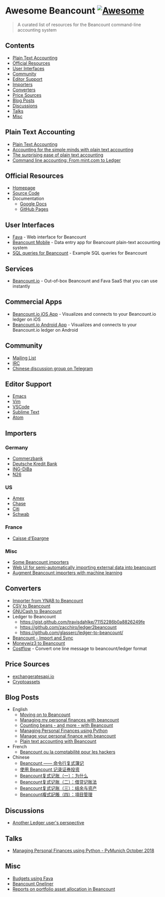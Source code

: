 # Awesome Beancount [![Awesome](https://awesome.re/badge.svg)](https://awesome.re)

> A curated list of resources for the Beancount command-line accounting system

## Contents

- [Plain Text Accounting](#plain-text-accounting)
- [Official Resources](#official-resources)
- [User Interfaces](#user-interfaces)
- [Community](#community)
- [Editor Support](#editor-support)
- [Importers](#importers)
- [Converters](#converters)
- [Price Sources](#price-sources)
- [Blog Posts](#blog-posts)
- [Discussions](#discussions)
- [Talks](#talks)
- [Misc](#misc)

## Plain Text Accounting

- [Plain Text Accounting](https://plaintextaccounting.org)
- [Accounting for the simple minds with plain text accounting](https://dustri.org/b/accounting-for-the-simple-minds-with-plain-text-accounting.html)
- [The surprising ease of plain text accounting](https://www.vincecima.com/2016/06/12/the-surprising-ease-of-plain-text-accounting.html)
- [Command line accounting: From mint.com to Ledger](https://muehe.org/posts/command-line-accounting/)

## Official Resources

- [Homepage](http://furius.ca/beancount)
- [Source Code](https://github.com/beancount/beancount)
- Documentation
    - [Google Docs](https://docs.google.com/document/d/1RaondTJCS_IUPBHFNdT8oqFKJjVJDsfsn6JEjBG04eA/edit)
    - [GitHub Pages](https://beancount.github.io/docs/)

## User Interfaces

- [Fava](https://beancount.github.io/fava/) - Web interface for Beancount
- [Beancount Mobile](https://github.com/xuhcc/beancount-mobile) - Data entry app for Beancount plain-text accounting system
- [SQL queries for Beancount](http://aumayr.github.io/beancount-sql-queries/) - Example SQL queries for Beancount

## Services

- [Beancount.io](https://beancount.io/) - Out-of-box Beancount and Fava SaaS that you can use instantly

## Commercial Apps

- [Beancount.io iOS App](https://apps.apple.com/us/app/id1527950512) - Visualizes and connects to your Beancount.io ledger on iOS
- [Beancount.io Android App](https://play.google.com/store/apps/details?id=io.beancount.android) - Visualizes and connects to your Beancount.io ledger on Android

## Community

- [Mailing List](https://groups.google.com/forum/#!forum/beancount)
- [IRC](https://kiwiirc.com/nextclient/#ircs://irc.freenode.net/#beancount)
- [Chinese discussion group on Telegram](https://t.me/beancount_zh)

## Editor Support

- [Emacs](https://bitbucket.org/blais/beancount/src/default/editors/emacs/beancount.el)
- [Vim](https://github.com/nathangrigg/vim-beancount)
- [VSCode](https://marketplace.visualstudio.com/items?itemName=Lencerf.beancount)
- [Sublime Text](https://github.com/norseghost/sublime-beancount)
- [Atom](https://atom.io/packages/beancount)

## Importers

### Germany

- [Commerzbank](https://github.com/siddhantgoel/beancount-commerzbank)
- [Deutsche Kredit Bank](https://github.com/siddhantgoel/beancount-dkb)
- [ING-DiBa](https://github.com/siddhantgoel/beancount-ing-diba)
- [N26](https://github.com/siddhantgoel/beancount-n26)

### US

- [Amex](https://gist.github.com/mterwill/7fdcc573dc1aa158648aacd4e33786e8#file-importers-amex-py)
- [Chase](https://gist.github.com/mterwill/7fdcc573dc1aa158648aacd4e33786e8#file-importers-chase-py)
- [Citi](https://gist.github.com/mterwill/7fdcc573dc1aa158648aacd4e33786e8#file-importers-citi-py)
- [Schwab](https://gist.github.com/mterwill/7fdcc573dc1aa158648aacd4e33786e8#file-importers-schwab-py)

### France

- [Caisse d'Epargne](https://github.com/ArthurFDLR/beancount-ce)

### Misc

- [Some Beancount importers](https://github.com/jamatute/beancount-importer)
- [Web UI for semi-automatically importing external data into beancount](https://github.com/jbms/beancount-import)
- [Augment Beancount importers with machine learning](https://github.com/beancount/smart_importer)

## Converters

- [Importer from YNAB to Beancount](https://github.com/hoostus/beancount-ynab)
- [CSV to Beancount](https://github.com/PaNaVTEC/csv2beancount)
- [GNUCash to Beancount](https://github.com/henriquebastos/gnucash-to-beancount/)
- Ledger to Beancount
    - <https://gist.github.com/travisdahlke/71152286b0a8826249fe>
    - <https://github.com/zacchiro/ledger2beancount>
    - <https://github.com/glasserc/ledger-to-beancount/>
- [Beancount - Import and Sync](https://gitlab.com/alex_ford/beancount-ins)
- [Moneywiz3 to Beancount](https://github.com/zhangzhishan/beancount_importer)
- [Costflow](https://docs.costflow.io) - Convert one line message to beancount/ledger format

## Price Sources

- [exchangeratesapi.io](https://github.com/xuhcc/beancount-exchangerates)
- [Cryptoassets](https://github.com/xuhcc/beancount-cryptoassets)

## Blog Posts

- English
    - [Moving on to Beancount](https://bloerg.net/2018/05/14/moving-on-to-beancount.html)
    - [Managing my personal finances with beancount](https://alexjj.com/blog/2016/managing-my-personal-finances-with-beancount/)
    - [Counting beans - and more - with Beancount](https://lwn.net/Articles/751874/)
    - [Managing Personal Finances using Python](https://sgoel.org/posts/managing-personal-finances-using-python/)
    - [Manage your personal finance with beancount](https://panavtec.me/manage-personal-finance-beancount)
    - [Plain text accounting with Beancount](https://www.jorgee.net/blog/2017-06-16/)
- French
    - [Beancount ou la comptabilité pour les hackers](https://cyril.deguet.com/fr/2015/09/03/beancount-comptabilite-pour-hackers/)
- Chinese
    - [Beancount —— 命令行复式簿记](https://wzyboy.im/post/1063.html)
    - [使用 Beancount 记录证券投资](https://wzyboy.im/post/1317.html)
    - [Beancount复式记账（一）：为什么](https://www.byvoid.com/zhs/blog/beancount-bookkeeping-1)
    - [Beancount复式记账（二）：借贷记账法](https://www.byvoid.com/zhs/blog/beancount-bookkeeping-2)
    - [Beancount复式记账（三）：结余与资产](https://www.byvoid.com/zhs/blog/beancount-bookkeeping-3)
    - [Beancount複式記賬（四）：項目管理](https://www.byvoid.com/zht/blog/beancount-bookkeeping-4)

## Discussions

- [Another Ledger user's perspective](https://groups.google.com/forum/#!msg/beancount/QV4qgpFbtJ8/9fSgMw-XGC8J)

## Talks

- [Managing Personal Finances using Python - PyMunich October 2018](https://speakerdeck.com/siddhantgoel/managing-personal-finances-using-python)

## Misc

- [Budgets using Fava](https://fava.pythonanywhere.com/example-beancount-file/help/budgets/)
- [Beancount Oneliner](https://pythonhosted.org/beancount-oneliner/)
- [Reports on portfolio asset allocation in Beancount](https://github.com/ghislainbourgeois/beancount_portfolio_allocation/)
